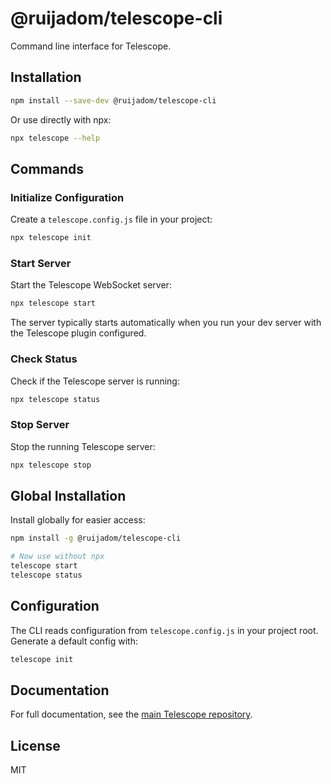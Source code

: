 # @ruijadom/telescope-cli

Command line interface for Telescope.

## Installation

```bash
npm install --save-dev @ruijadom/telescope-cli
```

Or use directly with npx:

```bash
npx telescope --help
```

## Commands

### Initialize Configuration

Create a `telescope.config.js` file in your project:

```bash
npx telescope init
```

### Start Server

Start the Telescope WebSocket server:

```bash
npx telescope start
```

The server typically starts automatically when you run your dev server with the Telescope plugin configured.

### Check Status

Check if the Telescope server is running:

```bash
npx telescope status
```

### Stop Server

Stop the running Telescope server:

```bash
npx telescope stop
```

## Global Installation

Install globally for easier access:

```bash
npm install -g @ruijadom/telescope-cli

# Now use without npx
telescope start
telescope status
```

## Configuration

The CLI reads configuration from `telescope.config.js` in your project root. Generate a default config with:

```bash
telescope init
```

## Documentation

For full documentation, see the [main Telescope repository](https://github.com/ruijadom/telescope).

## License

MIT

